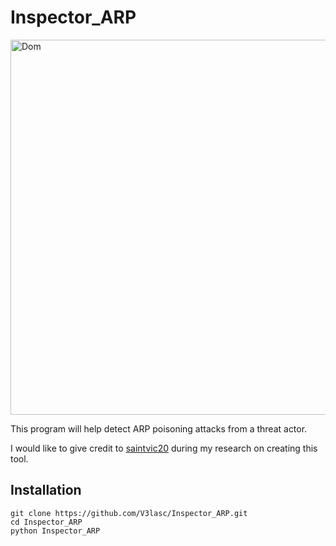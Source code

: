 # Inspector_ARP
<img src='(http://cdn.newsapi.com.au/image/v1/d9184ca6e0baf02362edcd2f0ed6a24c)' alt='Dom' height=600px width=800px>

This program will help detect ARP poisoning attacks from a threat actor.

I would like to give credit to [saintvic20](https://github.com/saintvic20/ARP-SPOOF-DETECTOR) during my research on creating this tool.

## Installation
```
git clone https://github.com/V3lasc/Inspector_ARP.git
cd Inspector_ARP
python Inspector_ARP
```
